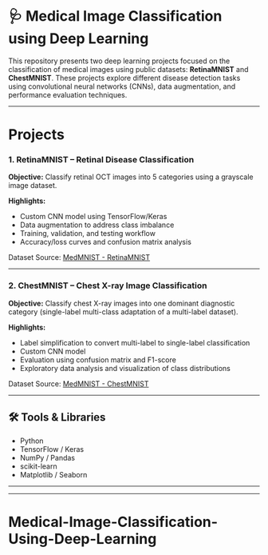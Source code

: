 # 🩺 Medical Image Classification using Deep Learning

This repository presents two deep learning projects focused on the classification of medical images using public datasets: **RetinaMNIST** and **ChestMNIST**. These projects explore different disease detection tasks using convolutional neural networks (CNNs), data augmentation, and performance evaluation techniques.

---

# Projects

### 1.  RetinaMNIST – Retinal Disease Classification

**Objective:** Classify retinal OCT images into 5 categories using a grayscale image dataset.

**Highlights:**
- Custom CNN model using TensorFlow/Keras
- Data augmentation to address class imbalance
- Training, validation, and testing workflow
- Accuracy/loss curves and confusion matrix analysis


Dataset Source: [MedMNIST - RetinaMNIST](https://medmnist.com/)

---

### 2. ChestMNIST – Chest X-ray Image Classification

**Objective:** Classify chest X-ray images into one dominant diagnostic category (single-label multi-class adaptation of a multi-label dataset).

**Highlights:**
- Label simplification to convert multi-label to single-label classification
- Custom CNN model
- Evaluation using confusion matrix and F1-score
- Exploratory data analysis and visualization of class distributions


Dataset Source: [MedMNIST - ChestMNIST](https://medmnist.com/)

---

## 🛠 Tools & Libraries

- Python
- TensorFlow / Keras
- NumPy / Pandas
- scikit-learn
- Matplotlib / Seaborn

---




---

# Medical-Image-Classification-Using-Deep-Learning
